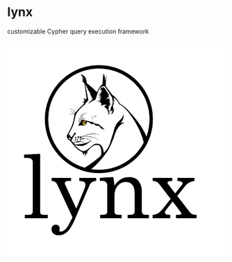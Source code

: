 # lynx
customizable Cypher query execution framework

![logo](https://github.com/lynxworld/lynx/blob/master/logo.png?raw=true)
